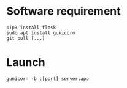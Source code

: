 # Software requirement
```
pip3 install flask
sudo apt install gunicorn
git pull [...]
```

# Launch
```
gunicorn -b :[port] server:app
```
